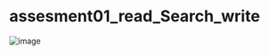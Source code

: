 # assesment01_read_Search_write
![image](https://github.com/sabbir72/assesment01_read_Search_write/assets/73008358/c12007b7-080d-48a8-92ed-29a1a9aeb1a7)
